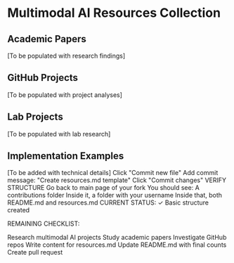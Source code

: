 # Multimodal AI Resources Collection

## Academic Papers
[To be populated with research findings]

## GitHub Projects
[To be populated with project analyses]

## Lab Projects
[To be populated with lab research]

## Implementation Examples
[To be added with technical details]
Click "Commit new file"
Add commit message: "Create resources.md template"
Click "Commit changes"
VERIFY STRUCTURE
Go back to main page of your fork
You should see:
A contributions folder
Inside it, a folder with your username
Inside that, both README.md and resources.md
CURRENT STATUS:
✓ Basic structure created

REMAINING CHECKLIST:

Research multimodal AI projects
Study academic papers
Investigate GitHub repos
Write content for resources.md
Update README.md with final counts
Create pull request
